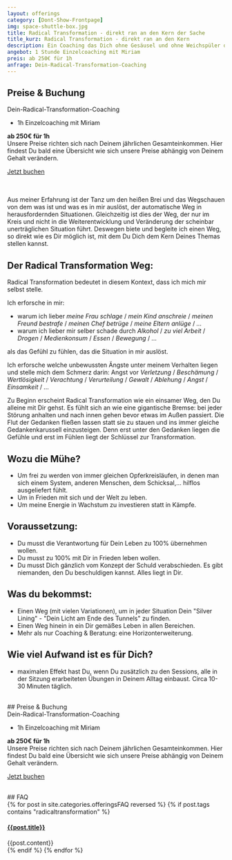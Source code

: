```yaml
---
layout: offerings
category: [Dont-Show-Frontpage]
img: space-shuttle-box.jpg
title: Radical Transformation - direkt ran an den Kern der Sache
title_kurz: Radical Transformation - direkt ran an den Kern
description: Ein Coaching das Dich ohne Gesäusel und ohne Weichspüler direkt mit dem Kern der Sache konfrontiert.<br>Es gibt niemanden, den Du beschuldigen kannst. Alles liegt in Dir und ermöglicht Dir eine Horizonterweiterung.
angebot: 1 Stunde Einzelcoaching mit Miriam
preis: ab 250€ für 1h
anfrage: Dein-Radical-Transformation-Coaching
---
```


## Preise & Buchung
<div class="panel panel-info">
<div class="panel-heading">Dein-Radical-Transformation-Coaching</div>
<div class="panel-body">
  <ul>
  <li>1h Einzelcoaching mit Miriam</li>
  </ul>
  <b>ab 250€ für 1h</b>
  <br>Unsere Preise richten sich nach Deinem jährlichen Gesamteinkommen. Hier findest Du bald eine Übersicht wie sich unsere Preise abhängig von Deinem Gehalt verändern.
  <p><a href="mailto:{{ site.email }}?subject=Dein-Radical-Transformation-Coaching" target="_blank" class="btn btn-primary">Jetzt buchen</a></p>
</div>
</div>

<br><br>
Aus meiner Erfahrung ist der Tanz um den heißen Brei und das Wegschauen von dem was ist und was es in mir auslöst, der automatische Weg in herausfordernden Situationen. Gleichzeitig ist dies der Weg, der nur im Kreis und nicht in die Weiterentwicklung und Veränderung der scheinbar unerträglichen Situation führt. Deswegen biete und begleite ich einen Weg, so direkt wie es Dir möglich ist, mit dem Du Dich dem Kern Deines Themas stellen kannst.

## Der Radical Transformation Weg:
Radical Transformation bedeutet in diesem Kontext, dass ich mich mir selbst stelle.

Ich erforsche in mir:
* warum ich lieber *meine Frau schlage* / *mein Kind anschreie* / *meinen Freund bestrafe* / *meinen Chef betrüge* / *meine Eltern anlüge* / *…*
* warum ich lieber mir selber schade durch *Alkohol* / *zu viel Arbeit* / *Drogen* / *Medienkonsum* / *Essen* / *Bewegung* / *…*

als das Gefühl zu fühlen, das die Situation in mir auslöst.

Ich erforsche welche unbewussten Ängste unter meinem Verhalten liegen und stelle mich dem Schmerz darin: Angst vor *Verletzung* / *Beschämung* / *Wertlösigkeit* / *Verachtung* / *Verurteilung* / *Gewalt* / *Ablehung* / *Angst* / *Einsamkeit* / *…*

Zu Beginn erscheint Radical Transformation wie ein einsamer Weg, den Du alleine mit Dir gehst. Es fühlt sich an wie eine gigantische Bremse: bei jeder Störung anhalten und nach innen gehen bevor etwas im Außen passiert. Die Flut der Gedanken fließen lassen statt sie zu stauen und ins immer gleiche Gedankenkarussell einzusteigen. Denn erst unter den Gedanken liegen die Gefühle und erst im Fühlen liegt der Schlüssel zur Transformation.

## Wozu die Mühe?
* Um frei zu werden von immer gleichen Opferkreisläufen, in denen man sich einem System, anderen Menschen, dem Schicksal,… hilflos ausgeliefert fühlt.
* Um in Frieden mit sich und der Welt zu leben.
* Um meine Energie in Wachstum zu investieren statt in Kämpfe.

## Voraussetzung:
* Du musst die Verantwortung für Dein Leben zu 100% übernehmen wollen.
* Du musst zu 100% mit Dir in Frieden leben wollen.
* Du musst Dich gänzlich vom Konzept der Schuld verabschieden. Es gibt niemanden, den Du beschuldigen kannst. Alles liegt in Dir.

## Was du bekommst:
* Einen Weg (mit vielen Variationen), um in jeder Situation Dein "Silver Lining" - "Dein Licht am Ende des Tunnels" zu finden.
* Einen Weg hinein in ein Dir gemäßes Leben in allen Bereichen.
* Mehr als nur Coaching & Beratung: eine Horizonterweiterung.

## Wie viel Aufwand ist es für Dich?
* maximalen Effekt hast Du, wenn Du zusätzlich zu den Sessions, alle in der Sitzung erarbeiteten Übungen in Deinem Alltag einbaust. Circa 10-30 Minuten täglich.

<br>
## Preise & Buchung
<div class="panel panel-info">
<div class="panel-heading">Dein-Radical-Transformation-Coaching</div>
<div class="panel-body">
  <ul>
  <li>1h Einzelcoaching mit Miriam</li>
  </ul>
  <b>ab 250€ für 1h</b>
  <br>Unsere Preise richten sich nach Deinem jährlichen Gesamteinkommen. Hier findest Du bald eine Übersicht wie sich unsere Preise abhängig von Deinem Gehalt verändern.
  <p><a href="mailto:{{ site.email }}?subject=Dein-Radical-Transformation-Coaching" target="_blank" class="btn btn-primary">Jetzt buchen</a></p>
</div>
</div>


<br>
## FAQ
<div class="panel-group" id="accordion" role="tablist" aria-multiselectable="true">
  <div class="panel panel-default">
  {% for post in site.categories.offeringsFAQ reversed %}
    {% if post.tags contains "radicaltransformation" %}
    <div class="panel-heading" role="tab" id="{{post.anker}}Head">
      <h4 class="panel-title">
        <a rclass="collapsed" ole="button" data-toggle="collapse" data-parent="#accordion" href="#{{post.anker}}Role" aria-expanded="false" aria-controls="{{post.anker}}">
          {{post.title}}
        </a>
      </h4>
    </div>
    <div id="{{post.anker}}Role" class="panel-collapse collapse" role="tabpanel" aria-labelledby="{{post.anker}}Head">
      <div class="panel-body">
        {{post.content}}
      </div>
    </div>
    {% endif %}
  {% endfor %}
  </div>
</div>
